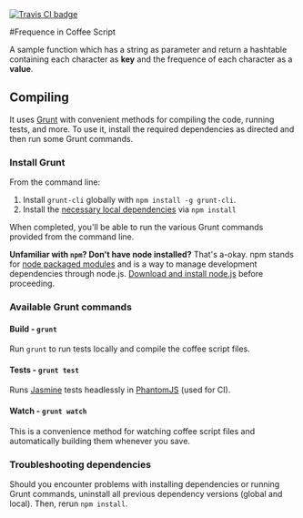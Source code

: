 <a href="https://api.travis-ci.org/igorlima/frequence-in-coffee">
  <img src="https://api.travis-ci.org/igorlima/frequence-in-coffee.png" alt="Travis CI badge" />
</a>

#Frequence in Coffee Script

A sample function which has a string as parameter and return a hashtable containing each character as **key** and the frequence of each character as a **value**.


## Compiling

It uses [Grunt](http://gruntjs.com/) with convenient methods for compiling the code, running tests, and more. To use it, install the required dependencies as directed and then run some Grunt commands.

### Install Grunt

From the command line:

1. Install `grunt-cli` globally with `npm install -g grunt-cli`.
2. Install the [necessary local dependencies](package.json) via `npm install`

When completed, you'll be able to run the various Grunt commands provided from the command line.

**Unfamiliar with `npm`? Don't have node installed?** That's a-okay. npm stands for [node packaged modules](http://npmjs.org/) and is a way to manage development dependencies through node.js. [Download and install node.js](http://nodejs.org/download/) before proceeding.

### Available Grunt commands

#### Build - `grunt`
Run `grunt` to run tests locally and compile the coffee script files.

#### Tests - `grunt test`
Runs [Jasmine](http://pivotal.github.io/jasmine/) tests headlessly in [PhantomJS](http://phantomjs.org/) (used for CI).

#### Watch - `grunt watch`
This is a convenience method for watching coffee script files and automatically building them whenever you save.

### Troubleshooting dependencies

Should you encounter problems with installing dependencies or running Grunt commands, uninstall all previous dependency versions (global and local). Then, rerun `npm install`.
